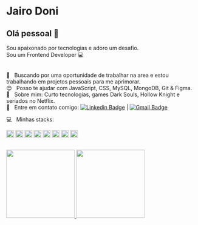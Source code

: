 # Jairo Doni

## Olá pessoal 👋
Sou apaixonado por tecnologias e adoro um desafio.<br/>
Sou um Frontend Developer :computer:

 <br/> 🤔 &nbsp; Buscando por uma oportunidade de trabalhar na area e estou trabalhando em projetos pessoais para me aprimorar.
 <br/> :blush: &nbsp; Posso te ajudar com JavaScript, CSS, MySQL, MongoDB, Git & Figma.
 <br/> 💬  &nbsp; Sobre mim: Curto tecnologias, games Dark Souls, Hollow Knight e seriados no Netflix.
 <br/> :email: &nbsp; Entre em contato comigo: [![Linkedin Badge](https://img.shields.io/badge/-JairoDoni-blue?style=flat-square&logo=Linkedin&logoColor=white&link=https://www.linkedin.com/in/jairodoni/)](https://www.linkedin.com/in/jairodoni/) 
 | 
 [![Gmail Badge](https://img.shields.io/badge/-jairo.doni97@gmail.com-c14438?style=flat-square&logo=Gmail&logoColor=white&link=mailto:jairo.doni97@gmail.com)](mailto:jairo.doni97@gmail.com)
 
:computer: &nbsp; Minhas stacks: 
<div style="display: inline_block">
  <code><img height="20" src="https://img.shields.io/badge/-JavaScript-black?style=flat&logo=javascript"></code>
  <code><img height="20" src="https://img.shields.io/badge/-TypeScript-007ACC?style=flat&logo=typescript"></code>
  <code><img height="20" src="https://img.shields.io/badge/-React-black?style=flat&logo=react"></code>
  <code><img height="20" src="https://camo.githubusercontent.com/483be43ad78324ee7065df7061ddf6896a29e2db/68747470733a2f2f696d672e736869656c64732e696f2f62616467652f72656163745f6e61746976652532302d2532333230323332612e7376673f267374796c653d666f722d7468652d6261646765266c6f676f3d7265616374266c6f676f436f6c6f723d253233363144414642"></code>
 <code><img height="20" src="https://img.shields.io/badge/-Nodejs-black?style=flat&logo=Node.js"></code>
 <code><img height="20" src="https://img.shields.io/badge/-HTML5-E34F26?style=flat&logo=html5&logoColor=white"></code>
  <code><img height="20" src="https://img.shields.io/badge/-CSS3-1572B6?style=flat&logoColor=white"></code>
  <code><img height="20" src="https://img.shields.io/badge/-MySQL-black?style=flat"></code>
  
</div>

##



 <div>
  <a href="https://www.linkedin.com/in/jairodoni/">
  <img height="180em" src="https://github-readme-stats.vercel.app/api?username=jairodoni&theme=nightowl&show_icons=true&locale=pt-br&hide=issues"/>
  <img height="180em" src="https://github-readme-stats.vercel.app/api/top-langs/?username=jairodoni&layout=compact&langs_count=7&theme=nightowl&locale=pt-br"/>
</div>
 
<!-- ![Snake animation](https://github.com/rafaballerini/rafaballerini/blob/output/github-contribution-grid-snake.svg) -->
 

 <!-- <br/> :computer: &nbsp; Minha stack: ReactJS, Node.js, React Native & CSS. --> 
 <!-- ![Anurag's GitHub stats](https://github-readme-stats.vercel.app/api?username=jairodoni&theme=nightowl&show_icons=true&locale=pt-br&hide=issues)-->
 
